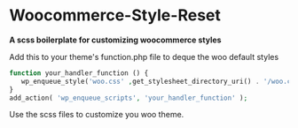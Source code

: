 # Woocommerce-Style-Reset
**A scss boilerplate for customizing woocommerce styles**

Add this to your theme's function.php file to deque the woo default styles

 ```php 
 function your_handler_function () {
    wp_enqueue_style('woo.css' ,get_stylesheet_directory_uri() . '/woo.css',[], null);
}
add_action( 'wp_enqueue_scripts', 'your_handler_function' );
```

Use the scss files to customize you woo theme.